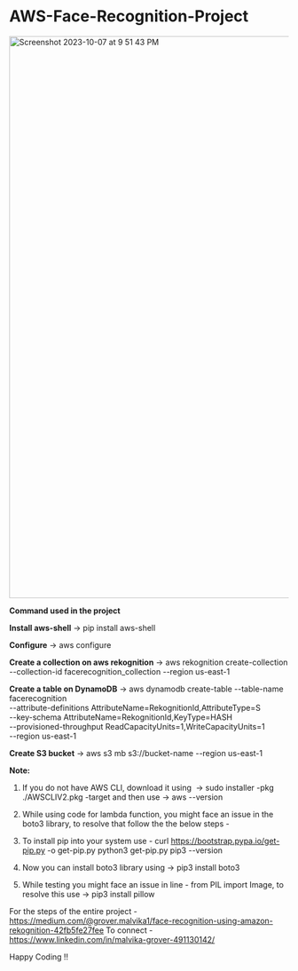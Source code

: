 # AWS-Face-Recognition-Project
<img width="1013" alt="Screenshot 2023-10-07 at 9 51 43 PM" src="https://github.com/Malvika-Grover/AWS-Face-Recognition-Project/assets/43317657/ec2964a7-17d7-46c6-acf7-4b3e02ea7ad9">



**Command used in the project**

**Install aws-shell** -> 
pip install aws-shell

**Configure** -> 
aws configure

**Create a collection on aws rekognition** -> 
aws rekognition create-collection --collection-id facerecognition_collection --region us-east-1

**Create a table on DynamoDB** ->
aws dynamodb create-table --table-name facerecognition \
--attribute-definitions AttributeName=RekognitionId,AttributeType=S \
--key-schema AttributeName=RekognitionId,KeyType=HASH \
--provisioned-throughput ReadCapacityUnits=1,WriteCapacityUnits=1 \
--region us-east-1

**Create S3 bucket** -> 
aws s3 mb s3://bucket-name --region us-east-1


**Note:**
1. If you do not have AWS CLI, download it using  -> sudo installer -pkg ./AWSCLIV2.pkg -target and then use -> aws --version 

2. While using code for lambda function, you might face an issue in the boto3 library, to resolve that follow the the below steps -
  
3. To install pip into your system use - curl https://bootstrap.pypa.io/get-pip.py -o get-pip.py python3 get-pip.py pip3 --version
  
4. Now you can install boto3 library using -> pip3 install boto3 

5. While testing you might face an issue in line - from PIL import Image, to resolve this use -> pip3 install pillow

For the steps of the entire project - https://medium.com/@grover.malvika1/face-recognition-using-amazon-rekognition-42fb5fe27fee 
To connect - https://www.linkedin.com/in/malvika-grover-491130142/


Happy Coding !!
